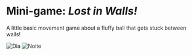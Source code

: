 # Mini-game: _Lost in Walls!_ 


A little basic movement game about a fluffy ball that gets stuck between walls!

![Dia](https://user-images.githubusercontent.com/88594098/147713166-a13252a7-203e-4cca-b12d-f68b8eddb3d4.jpeg)
![Noite](https://user-images.githubusercontent.com/88594098/147713177-0c00ca66-97cd-4f8d-b9ab-7300a353260d.jpeg)
